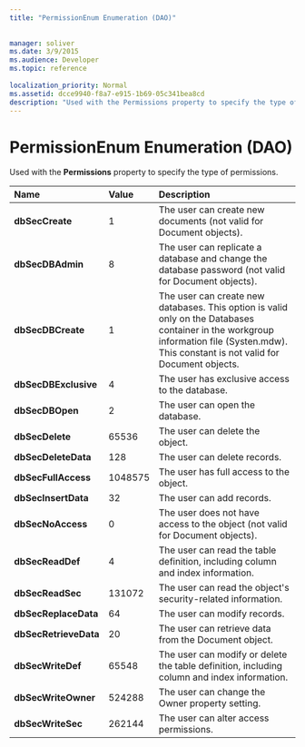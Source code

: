 ```yaml
---
title: "PermissionEnum Enumeration (DAO)"
 
 
manager: soliver
ms.date: 3/9/2015
ms.audience: Developer
ms.topic: reference
  
localization_priority: Normal
ms.assetid: dcce9940-f8a7-e915-1b69-05c341bea8cd
description: "Used with the Permissions property to specify the type of permissions."
---
```


# PermissionEnum Enumeration (DAO)

Used with the **Permissions** property to specify the type of permissions. 
  
|**Name**|**Value**|**Description**|
|:-----|:-----|:-----|
|**dbSecCreate** <br/> |1  <br/> |The user can create new documents (not valid for Document objects).  <br/> |
|**dbSecDBAdmin** <br/> |8  <br/> |The user can replicate a database and change the database password (not valid for Document objects).  <br/> |
|**dbSecDBCreate** <br/> |1  <br/> |The user can create new databases. This option is valid only on the Databases container in the workgroup information file (Systen.mdw). This constant is not valid for Document objects.  <br/> |
|**dbSecDBExclusive** <br/> |4  <br/> |The user has exclusive access to the database.  <br/> |
|**dbSecDBOpen** <br/> |2  <br/> |The user can open the database.  <br/> |
|**dbSecDelete** <br/> |65536  <br/> |The user can delete the object.  <br/> |
|**dbSecDeleteData** <br/> |128  <br/> |The user can delete records.  <br/> |
|**dbSecFullAccess** <br/> |1048575  <br/> |The user has full access to the object.  <br/> |
|**dbSecInsertData** <br/> |32  <br/> |The user can add records.  <br/> |
|**dbSecNoAccess** <br/> |0  <br/> |The user does not have access to the object (not valid for Document objects).  <br/> |
|**dbSecReadDef** <br/> |4  <br/> |The user can read the table definition, including column and index information.  <br/> |
|**dbSecReadSec** <br/> |131072  <br/> |The user can read the object's security-related information.  <br/> |
|**dbSecReplaceData** <br/> |64  <br/> |The user can modify records.  <br/> |
|**dbSecRetrieveData** <br/> |20  <br/> |The user can retrieve data from the Document object.  <br/> |
|**dbSecWriteDef** <br/> |65548  <br/> |The user can modify or delete the table definition, including column and index information.  <br/> |
|**dbSecWriteOwner** <br/> |524288  <br/> |The user can change the Owner property setting.  <br/> |
|**dbSecWriteSec** <br/> |262144  <br/> |The user can alter access permissions.  <br/> |
   


